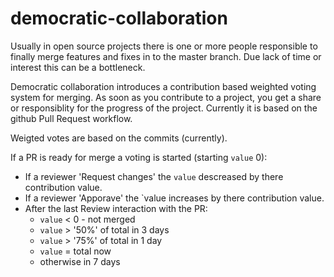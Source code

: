 # democratic-collaboration

Usually in open source projects there is one or more people responsible to finally merge features and fixes in to the master branch. Due lack of time or interest this can be a bottleneck.

Democratic collaboration introduces a contribution based weighted voting system for merging. As soon as you contribute to a project, you get a share or responsiblity for the progress of the project.
Currently it is based on the github Pull Request workflow.

Weigted votes are based on the commits (currently). 

If a PR is ready for merge a voting is started (starting `value` 0):
 - If a reviewer 'Request changes' the `value` descreased by there contribution value.
 - If a reviewer 'Apporave' the `value increases by there contribution value.
 - After the last Review interaction with the PR:
   - `value` < 0 - not merged
   - `value` > '50%' of total in 3 days
   - `value` > '75%' of total in 1 day
   - `value` = total now
   - otherwise in 7 days
